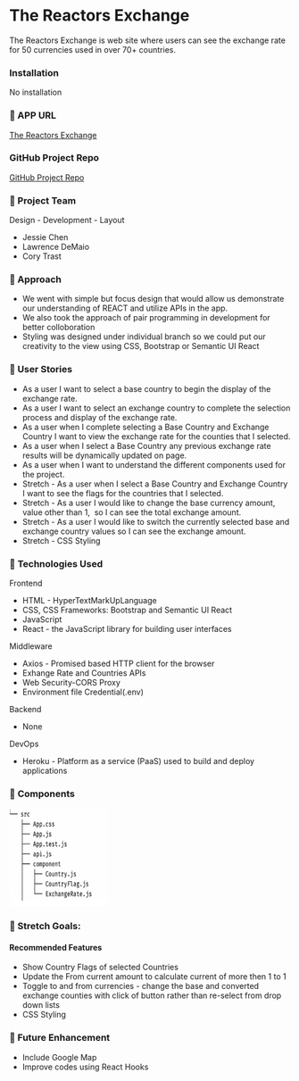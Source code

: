 #  **The Reactors Exchange**

The Reactors Exchange is web site where users can see the exchange rate for 50 currencies  used in over 70+ countries. 

### Installation

No installation

### &#x1F535; APP URL
<a href="http://reactors-exchange.herokuapp.com/" target="_blank">The Reactors Exchange</a>


### GitHub Project Repo
<a href="https://github.com/ctrast/project-3" target="_blank">GitHub Project Repo</a>

### &#x1F535; Project Team
Design - Development - Layout

<ul>
<li>Jessie Chen</li>
<li>Lawrence DeMaio</li>
<li>Cory Trast</li>
</ul>


### &#x1F535; Approach 
<ul>
<li>We went with simple but focus design that would allow us demonstrate our understanding of REACT and utilize APIs in the app. </li>

<li>We also took the approach of pair programming in development for better colloboration </li>

<li>Styling was designed under individual branch so we could put our creativity to the view using CSS, Bootstrap or 
Semantic UI React</li>
</ul>

### &#x1F535; User Stories
* As a user I want to select a base country to begin the display of the exchange rate.
* As a user I want to select an exchange country to complete the selection process and display of the exchange rate.
* As a user when I complete selecting a Base Country and Exchange Country I want to view the exchange rate for the counties that I selected.
* As a user when I select a Base Country any previous exchange rate results will be dynamically updated on page.
* As a user when I want to understand the different components used for the project.
* Stretch - As a user when I select a Base Country and Exchange Country I want to see the flags for the countries that I selected.
* Stretch - As a user I would like to change the base currency amount, value other than 1,  so I can see the total exchange amount.
* Stretch - As a user I would like to switch the currently selected base and exchange country values so I can see the exchange amount.
* Stretch - CSS Styling


### &#x1F535; **Technologies Used**


Frontend
<ul>
<li>HTML - HyperTextMarkUpLanguage </li>
<li>CSS, CSS Frameworks: Bootstrap and Semantic UI React </li>
<li>JavaScript </li>
<li>React - the JavaScript library for building user interfaces</li>
</ul>
Middleware
<ul>
<li>Axios - Promised based HTTP client for the browser</li>
<li>Exhange Rate and Countries APIs</li>
<li>Web Security-CORS Proxy</li>
<li>Environment file Credential(.env) </li>

</ul>
Backend
<ul>
<li>None</li>
</ul>

DevOps
<ul>
<li>Heroku - Platform as a service (PaaS) used to build and deploy applications</li>
</ul>

### &#x1F535; **Components**
<p float="left">
  <img src="./public/components.png" alt="Home" width="175px" height="175px">
</p>

### &#x1F535; Stretch Goals:
#### Recommended Features
* Show Country Flags of selected Countries
* Update the From current amount to calculate current of more then 1 to 1
*  Toggle to and from currencies - change the base and converted exchange counties with click of button rather than re-select from drop down lists
* CSS Styling 

### &#x1F535; Future Enhancement
<ul>
<li>Include Google Map</li>
<li>Improve codes using React Hooks</li>
</ul>

